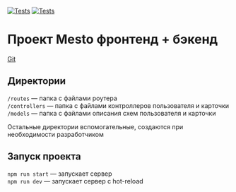 [![Tests](https://github.com/Pakwalls/express-mesto-gha/actions/workflows/tests-13-sprint.yml/badge.svg)](https://github.com/Pakwalls/express-mesto-gha/actions/workflows/tests-13-sprint.yml) 
[![Tests](https://github.com/Pakwalls/express-mesto-gha/actions/workflows/tests-14-sprint.yml/badge.svg)](https://github.com/Pakwalls/express-mesto-gha/actions/workflows/tests-14-sprint.yml)
# Проект Mesto фронтенд + бэкенд
[Git](https://github.com/Pakwalls/express-mesto-gha)

## Директории

`/routes` — папка с файлами роутера  
`/controllers` — папка с файлами контроллеров пользователя и карточки   
`/models` — папка с файлами описания схем пользователя и карточки  
  
Остальные директории вспомогательные, создаются при необходимости разработчиком

## Запуск проекта

`npm run start` — запускает сервер   
`npm run dev` — запускает сервер с hot-reload
